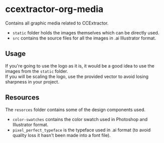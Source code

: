 # ccextractor-org-media
Contains all graphic media related to CCExtractor.
- ```static``` folder holds the images themselves which can be directly used.
- ```src``` contains the source files for all the images in .ai Illustrator format.

## Usage
If you're going to use the logo as it is, it would be a good idea to use the images from the `static` folder. <br>
If you will be scaling the logo, use the provided vector to avoid losing sharpness in your project.

## Resources
The `resorces` folder contains some of the design components used.
- `color-swatches` contains the color swatch used in Photoshop and Illustrator format.
- `pixel_perfect_typeface` is the typeface used in .ai format (to avoid quality loss it hasn't been made into a font file).
